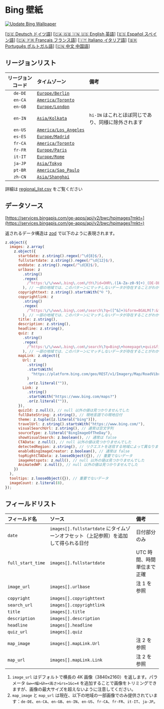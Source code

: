 # Bing 壁紙

[![Update Bing Wallpaper](https://github.com/zhoushengdao/bing_wallpaper/actions/workflows/update.yaml/badge.svg?event=schedule)](https://github.com/zhoushengdao/bing_wallpaper/actions/workflows/update.yaml)

[[🇩🇪 Deutsch ドイツ語](README_de.md)] [[🇨🇦 🇬🇧 🇮🇳 🇺🇸 English 英語](README_en.md)] [[🇪🇸 Español スペイン語](README_es.md)] [[🇨🇦 🇫🇷 Français フランス語](README_fr.md)] [[🇮🇹 Italiano イタリア語](README_it.md)] [[🇧🇷 Português ポルトガル語](README_pt.md)] [[🇨🇳 中文 中国語](README.md)]

## リージョンリスト

| リージョンコード | タイムゾーン                                     | 備考                                               |
| :--------------: | :----------------------------------------------- | :------------------------------------------------- |
|     `de-DE`      | [`Europe/Berlin`](https://time.is/Germany)       |                                                    |
|     `en-CA`      | [`America/Toronto`](https://time.is/Canada)      |                                                    |
|     `en-GB`      | [`Europe/London`](https://time.is/England)       |                                                    |
|     `en-IN`      | [`Asia/Kolkata`](https://time.is/India)          | `hi-IN` はこれとほぼ同じであり、同様に除外されます |
|     `en-US`      | [`America/Los_Angeles`](https://time.is/Redmond) |                                                    |
|     `es-ES`      | [`Europe/Madrid`](https://time.is/Spain)         |                                                    |
|     `fr-CA`      | [`America/Toronto`](https://time.is/Canada)      |                                                    |
|     `fr-FR`      | [`Europe/Paris`](https://time.is/France)         |                                                    |
|     `it-IT`      | [`Europe/Rome`](https://time.is/Italy)           |                                                    |
|     `ja-JP`      | [`Asia/Tokyo`](https://time.is/Japan)            |                                                    |
|     `pt-BR`      | [`America/Sao_Paulo`](https://time.is/Brazil)    |                                                    |
|     `zh-CN`      | [`Asia/Shanghai`](https://time.is/China)         |                                                    |

詳細は [regional_list.csv](regional_list.csv) をご覧ください

## データソース

[https://services.bingapis.com/ge-apps/api/v2/bwc/hpimages?mkt=](https://services.bingapis.com/ge-apps/api/v2/bwc/hpimages?mkt=)

返されるデータ構造は [zod](https://zod.dev/) で以下のように表現されます。

```javascript
z.object({
  images: z.array(
    z.object({
      startdate: z.string().regex(/^\d{8}$/),
      fullstartdate: z.string().regex(/^\d{12}$/),
      enddate: z.string().regex(/^\d{8}$/),
      urlbase: z
        .string()
        .regex(
          /^https:\/\/www\.bing\.com\/th\?id=OHR\.([A-Za-z0-9]+)_(DE-DE|EN-CA|EN-GB|EN-IN|EN-US|ES-ES|FR-CA|FR-FR|IT-IT|JA-JP|PT-BR|ZH-CN)(\d+)_UHD\.jpg$/
        ), // 一部の地域では、このパターンにマッチしないデータが存在することがわかっています
      copyrighttext: z.string().startsWith("© "),
      copyrightlink: z
        .string()
        .regex(
          /^https:\/\/www\.bing\.com\/search\?q=([^&]+)&form=BGALM(?:&filters=HpDate:"(\d{8}_\d{4})")$/
        ), // 一部の地域では、このパターンにマッチしないデータが存在することがわかっています
      title: z.string(),
      description: z.string(),
      headline: z.string(),
      quiz: z
        .string()
        .regex(
          /^https:\/\/www\.bing\.com\/search\?q=Bing\+homepage\+quiz&filters=WQOskey:"HPQuiz_(\d{8})_([^"]+)"&FORM=BGAQ$/
        ), // 一部の地域では、このパターンにマッチしないデータが存在することがわかっています
      mapLink: z.object({
        Url: z
          .string()
          .startsWith(
            "https://platform.bing.com/geo/REST/v1/Imagery/Map/RoadVibrant/"
          )
          .or(z.literal("")),
        Link: z
          .string()
          .startsWith("https://www.bing.com/maps?")
          .or(z.literal("")),
      }),
      quizId: z.null(), // null 以外の値は見つかりませんでした
      fullDateString: z.string(), // 現地言語での現地日付
      theme: z.tuple([z.literal("bing")]),
      travelUrl: z.string().startsWith("https://www.bing.com/"),
      visualSearchUrl: z.string(), // 通常は空文字列
      sourceType: z.literal("BingImageOfTheDay"),
      showVisualSearch: z.boolean(), // 通常は false
      CTAData: z.null(), // null 以外の値は見つかりませんでした
      detectedRegion: z.string(), // リクエストを送信する地域によって異なります
      enableBingImageCreator: z.boolean(), // 通常は false
      topRightCTAData: z.looseObject({}), // 重要でないデータ
      imageHotspots: z.null(), // null 以外の値は見つかりませんでした
      AnimatedWP: z.null(), // null 以外の値は見つかりませんでした
    })
  ),
  tooltips: z.looseObject({}), // 重要でないデータ
  imageCount: z.literal(8),
});
```

## フィールドリスト

| フィールド名      | ソース                                                                              | 備考                       |
| :---------------- | :---------------------------------------------------------------------------------- | :------------------------- |
| `date`            | `images[].fullstartdate` にタイムゾーンオフセット（上記参照）を追加して得られる日付 | 日付部分のみ               |
| `full_start_time` | `images[].fullstartdate`                                                            | UTC 時間、時間単位まで正確 |
| `image_url`       | `images[].urlbase`                                                                  | 注 1 を参照                |
| `copyright`       | `images[].copyrighttext`                                                            |                            |
| `search_url`      | `images[].copyrightlink`                                                            |                            |
| `title`           | `images[].title`                                                                    |                            |
| `description`     | `images[].description`                                                              |                            |
| `headline`        | `images[].headline`                                                                 |                            |
| `quiz_url`        | `images[].quiz`                                                                     |                            |
| `map_image`       | `images[].mapLink.Url`                                                              | 注 2 を参照                |
| `map_url`         | `images[].mapLink.Link`                                                             | 注 2 を参照                |

1. `image_url` はデフォルトで横長の 4K 画像（3840x2160）を返します。パラメータ `&w=<幅>&h=<高さ>&rs=1&c=4` を追加することで画像をトリミングできますが、画像の最大サイズを超えないように注意してください。
2. `map_image` と `map_url` は現在、以下の地域の一部画像でのみ提供されています：`de-DE`、`en-CA`、`en-GB`、`en-IN`、`en-US`、`fr-CA`、`fr-FR`、`it-IT`、`ja-JP`。
